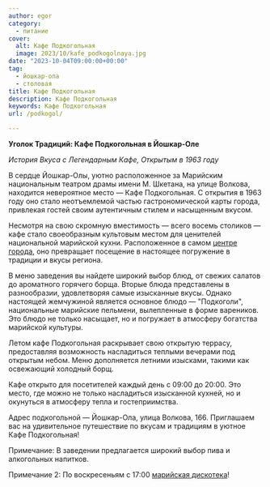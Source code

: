 ```yaml
---
author: egor
category:
  - питание
cover:
  alt: Кафе Подкогольная
  image: 2023/10/kafe_podkogolnaya.jpg
date: "2023-10-04T09:00:00+00:00"
tag:
  - йошкар-ола
  - столовая
title: Кафе Подкогольная
description: Кафе Подкогольная
keywords: Кафе Подкогольная
url: /podkogol/

---
```

**Уголок Традиций: Кафе Подкогольная в Йошкар-Оле**

_История Вкуса с Легендарным Кафе, Открытым в 1963 году_

В сердце Йошкар-Олы, уютно расположенное за Марийским национальным театром драмы имени М. Шкетана, на улице Волкова, находится невероятное место — Кафе Подкогольная. С открытия в 1963 году оно стало неотъемлемой частью гастрономической карты города, привлекая гостей своим аутентичным стилем и насыщенным вкусом.

Несмотря на свою скромную вместимость — всего восемь столиков — кафе стало своеобразным культовым местом для ценителей национальной марийской кухни. Расположенное в самом [центре города](/brugge/), оно превращает посещение в настоящее погружение в традиции и вкусы региона.

В меню заведения вы найдете широкий выбор блюд, от свежих салатов до ароматного горячего борща. Вторые блюда представлены в разнообразии, удовлетворяя самые изысканные вкусы. Однако настоящей жемчужиной является основное блюдо — "Подкоголи", национальные марийские пельмени, вылепленные в форме вареников. Это блюдо не только насыщает, но и погружает в атмосферу богатства марийской культуры.

Летом кафе Подкогольная раскрывает свою открытую террасу, предоставляя возможность насладиться теплыми вечерами под открытым небом. Меню дополняется летними изысками, такими как освежающий холодный борщ.

Кафе открыто для посетителей каждый день с 09:00 до 20:00. Это место, где можно не только насладиться изысканной кухней, но и окунуться в атмосферу тепла и гостеприимства.

Адрес подкогольной — Йошкар-Ола, улица Волкова, 166\. Приглашаем вас на удивительное путешествие по вкусам и традициям в уютное Кафе Подкогольная!

Примечание: В заведении предлагается широкий выбор пива и алкогольных напитков.

Примечание 2: По воскресеньям с 17:00 [марийская дискотека](/mari_sem/)!
